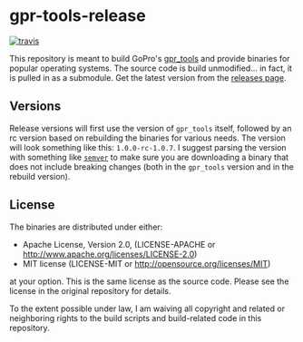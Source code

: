 # gpr-tools-release

[![travis][travis.svg]][travis.link]

[travis.svg]: https://travis-ci.com/catdad-experiments/gpr-tools-release.svg?branch=master
[travis.link]: https://travis-ci.com/catdad-experiments/gpr-tools-release

This repository is meant to build GoPro's [gpr_tools](https://github.com/gopro/gpr) and provide binaries for popular operating systems. The source code is build unmodified... in fact, it is pulled in as a submodule. Get the latest version from the [releases page](https://github.com/catdad-experiments/gpr-tools-release/releases).

## Versions

Release versions will first use the version of `gpr_tools` itself, followed by an rc version based on rebuilding the binaries for various needs. The version will look something like this: `1.0.0-rc-1.0.7`. I suggest parsing the version with something like [`semver`](https://www.npmjs.com/package/semver) to make sure you are downloading a binary that does not include breaking changes (both in the `gpr_tools` version and in the rebuild version).

## License

The binaries are distributed under either:

* Apache License, Version 2.0, (LICENSE-APACHE or http://www.apache.org/licenses/LICENSE-2.0)
* MIT license (LICENSE-MIT or http://opensource.org/licenses/MIT)

at your option. This is the same license as the source code. Please see the license in the original repository for details.

To the extent possible under law, I am waiving all copyright and related or neighboring rights to the build scripts and build-related code in this repository.
